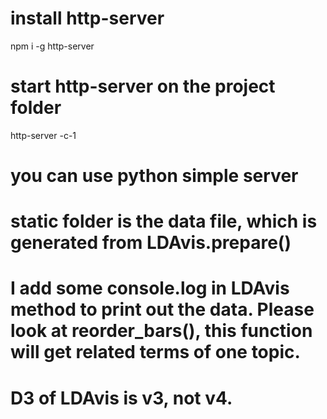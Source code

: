 # install http-server
 npm i -g http-server

# start http-server on the project folder
 http-server -c-1

# you can use python simple server

# static folder is the data file, which is generated from LDAvis.prepare()

# I add some console.log in LDAvis method to print out the data. Please look at reorder_bars(), this function will get related terms of one topic. 

# D3 of LDAvis is v3, not v4.
